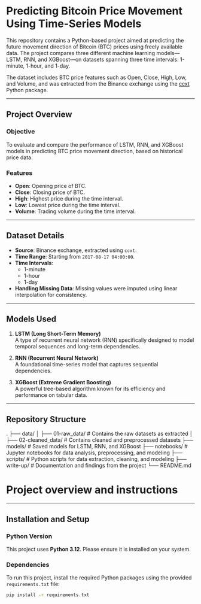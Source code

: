 # Predicting Bitcoin Price Movement Using Time-Series Models

This repository contains a Python-based project aimed at predicting the future movement direction of Bitcoin (BTC) prices using freely available data. The project compares three different machine learning models—LSTM, RNN, and XGBoost—on datasets spanning three time intervals: 1-minute, 1-hour, and 1-day. 

The dataset includes BTC price features such as Open, Close, High, Low, and Volume, and was extracted from the Binance exchange using the [ccxt](https://github.com/ccxt/ccxt) Python package.

---

## Project Overview

### **Objective**
To evaluate and compare the performance of LSTM, RNN, and XGBoost models in predicting BTC price movement direction, based on historical price data.

### **Features**
- **Open**: Opening price of BTC.
- **Close**: Closing price of BTC.
- **High**: Highest price during the time interval.
- **Low**: Lowest price during the time interval.
- **Volume**: Trading volume during the time interval.

---

## Dataset Details

- **Source**: Binance exchange, extracted using `ccxt`.
- **Time Range**: Starting from `2017-08-17 04:00:00`.
- **Time Intervals**: 
  - 1-minute
  - 1-hour
  - 1-day
- **Handling Missing Data**: Missing values were imputed using linear interpolation for consistency.

---

## Models Used

1. **LSTM (Long Short-Term Memory)**  
   A type of recurrent neural network (RNN) specifically designed to model temporal sequences and long-term dependencies.

2. **RNN (Recurrent Neural Network)**  
   A foundational time-series model that captures sequential dependencies.

3. **XGBoost (Extreme Gradient Boosting)**  
   A powerful tree-based algorithm known for its efficiency and performance on tabular data.

---

## Repository Structure
. ├── data/ │ ├── 01-raw_data/ # Contains the raw datasets as extracted │ ├── 02-cleaned_data/ # Contains cleaned and preprocessed datasets ├── models/ # Saved models for LSTM, RNN, and XGBoost ├── notebooks/ # Jupyter notebooks for data analysis, preprocessing, and modeling ├── scripts/ # Python scripts for data extraction, cleaning, and modeling ├── write-up/ # Documentation and findings from the project └── README.md



# Project overview and instructions


---

## Installation and Setup

### **Python Version**
This project uses **Python 3.12**. Please ensure it is installed on your system.

### **Dependencies**
To run this project, install the required Python packages using the provided `requirements.txt` file:
```bash
pip install -r requirements.txt
